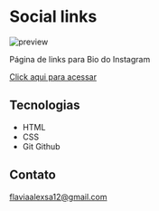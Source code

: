 # Social links

![preview](https://user-images.githubusercontent.com/113454052/207938633-1ad83d8d-e1c1-4c20-a79b-2be6f272a95c.png)


Página de links para Bio do Instagram

[Click aqui para acessar](https://social-links-ashy.vercel.app/)

## Tecnologias

- HTML
- CSS
- Git Github

## Contato

flaviaalexsa12@gmail.com
